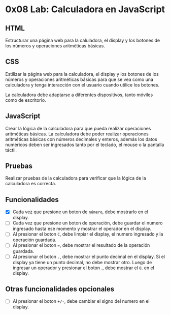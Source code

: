 # 0x08 Lab: Calculadora en JavaScript

## HTML

Estructurar una página web para la caluladora, el display y los botones de los números y operaciones aritméticas básicas.

## CSS

Estilizar la página web para la calculadora, el display y los botones de los números y operaciones aritméticas básicas para que se vea como una calculadora y tenga interacción con el usuario cuando utilice los botones.

La calculadora debe adaptarse a diferentes dispositivos, tanto móviles como de escritorio.

## JavaScript

Crear la lógica de la calculadora para que pueda realizar operaciones aritméticas básicas. La calculadora debe poder realizar operaciones aritméticas básicas con números decimales y enteros, además los datos numéricos deben ser ingresados tanto por el teclado, el mouse o la pantalla táctil.

## Pruebas

Realizar pruebas de la calculadora para verificar que la lógica de la calculadora es correcta.

## Funcionalidades

- [x] Cada vez que presione un boton de `número`, debe mostrarlo en el display.
- [ ] Cada vez que presione un boton de operación, debe guardar el numero ingresado hasta ese momento y mostrar el operador en el display.
- [ ] Al presionar el boton `C`, debe limpiar el display, el numero ingresado y la operación guardada.
- [ ] Al presionar el boton `=`, debe mostrar el resultado de la operación guardada.
- [ ] Al presionar el boton `.`, debe mostrar el punto decimal en el display. Si el display ya tiene un punto decimal, no debe mostrar otro. Luego de ingresar un operador y presionar el boton ., debe mostrar el `0`. en el display.

## Otras funcionalidades opcionales

- [ ] Al presionar el boton `+/-`, debe cambiar el signo del numero en el display.
